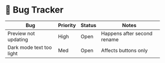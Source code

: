 # 🐞 Bug Tracker

| Bug | Priority | Status | Notes |
|-----|----------|--------|-------|
| Preview not updating | High | Open | Happens after second rename |
| Dark mode text too light | Med | Open | Affects buttons only |
